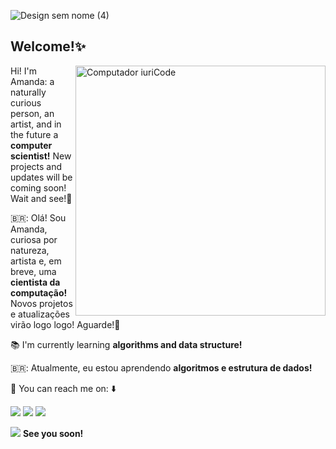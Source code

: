![Design sem nome (4)](https://user-images.githubusercontent.com/66084295/160939880-859a7da7-f0fb-4ca2-8a77-88c9b30075a3.png)
### <h2> Welcome!✨ </h2> 

<img src="https://raw.githubusercontent.com/MicaelliMedeiros/micaellimedeiros/master/image/computer-illustration.png" min-width="400px" max-width="400px" width="400px" align="right" alt="Computador iuriCode">

<p align="left"> 
  Hi! I'm Amanda: a naturally curious person, an artist, and in the future a <strong>computer scientist!</strong>
  New projects and updates will be coming soon! Wait and see!🎇
  
  🇧🇷: Olá! Sou Amanda, curiosa por natureza, artista e, em breve, uma <strong>cientista da computação!</strong>
  Novos projetos e atualizações virão logo logo! Aguarde!🎇
</p>

<p align="left">
  📚 I'm currently learning <strong>algorithms and data structure!</strong>
  
  🇧🇷: Atualmente, eu estou aprendendo <strong>algoritmos e estrutura de dados!</strong>
</p>

<p align="left">
  💌 You can reach me on: ⬇️
</p>

<p align="left">
  <a href="mailto:amandaarrudamelo@gmail.com" alt="Gmail">
  <img src="https://img.shields.io/badge/-Gmail-FF0000?style=flat-square&labelColor=FF0000&logo=gmail&logoColor=white&link=mailto:amandaarrudamelo@gmail.com" /></a>

  <a href="https://www.linkedin.com/in/amandaarrudamelo/" alt="Linkedin">
  <img src="https://img.shields.io/badge/-Linkedin-0e76a8?style=flat-square&logo=Linkedin&logoColor=white&link=https://www.linkedin.com/in/amandaarrudamelo/" /></a>

  <a href="https://contate.me/amandaarruda" alt="WhatsApp">
  <img src="https://img.shields.io/badge/-WhatsApp-25d366?style=flat-square&labelColor=25d366&logo=whatsapp&logoColor=white&link=https://contate.me/amandaarruda"/></a>
 </p> 
  
<img src= "https://c.tenor.com/6_-osAtLuHUAAAAi/wave-cute.gif"> <strong>See you soon!</strong>
